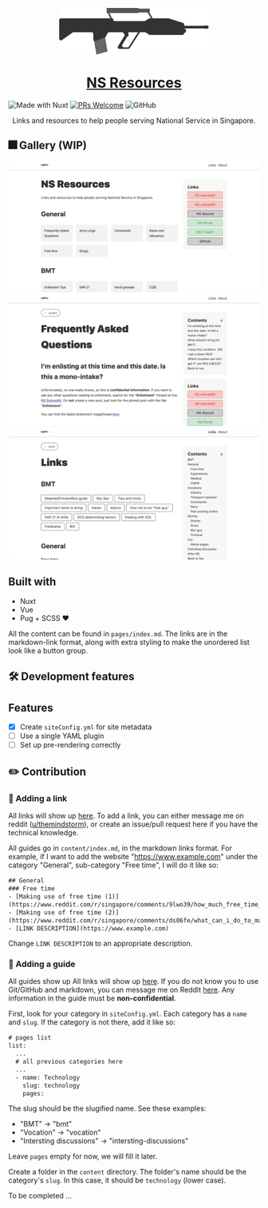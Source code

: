 <p align="center">
  <img align="center" width="300" src="./assets/svg/sar21.svg">
</p>

<h1 align="center">
  <a href="https://national-service.now.sh/">NS Resources</a>
</h1>

![Made with Nuxt](https://img.shields.io/badge/Made%20With-Nuxt-008c78?style=flat-square)
[![PRs Welcome](https://img.shields.io/badge/PRs-welcome-brightgreen.svg?style=flat-square)](http://makeapullrequest.com)
![GitHub](https://img.shields.io/github/license/ns-r/ns-links?style=flat-square)

<p align="center">Links and resources to help people serving National Service in Singapore.</p>

## :fireworks: Gallery (WIP)
![desktop view](./readme-images/main.png)
![desktop view](./readme-images/faq.png)
![desktop view](./readme-images/links.png)

## Built with
- Nuxt
- Vue
- Pug + SCSS :heart:


All the content can be found in `pages/index.md`. The links are in the markdown-link format, along with extra styling to make the unordered list look like a button group.

## :hammer_and_wrench: Development features
## Features
- [x] Create `siteConfig.yml` for site metadata
- [ ] Use a single YAML plugin
- [ ] Set up pre-rendering correctly

## :pencil2: Contribution
### :link: Adding a link
All links will show up [here](https://national-service.now.sh/). To add a link, you can either message me on reddit ([u/themindstorm](https://www.reddit.com/user/themindstorm)), or create an issue/pull request here if you have the technical knowledge.

All guides go in `content/index.md`, in the markdown links format. For example, if I want to add the website "https://www.example.com" under the category "General", sub-category "Free time", I will do it like so:

```
## General
### Free time
- [Making use of free time (1)](https://www.reddit.com/r/singapore/comments/9lwo39/how_much_free_time_are_u_given_during_ns_and_how/)
- [Making use of free time (2)](https://www.reddit.com/r/singapore/comments/ds06fe/what_can_i_do_to_make_best_use_of_free_time_in/)
- [LINK DESCRIPTION](https://www.example.com)
```

Change `LINK DESCRIPTION` to an appropriate description.


### :page_facing_up: Adding a guide
All guides show up All links will show up [here](https://national-service.now.sh/list). If you do not know you to use Git/GitHub and markdown, you can message me on Reddit [here](https://www.reddit.com/user/themindstorm). Any information in the guide must be **non-confidential**.

First, look for your category in `siteConfig.yml`. Each category has a `name` and `slug`. If the category is not there, add it like so:

```
# pages list
list:
  ...
  # all previous categories here
  ...
  - name: Technology
    slug: technology
    pages:
```
The slug should be the slugified name. See these examples:
- "BMT" -> "bmt"
- "Vocation" -> "vocation"
- "Intersting discussions" -> "intersting-discussions"

Leave `pages` empty for now, we will fill it later.

Create a folder in the `content` directory. The folder's name should be the category's `slug`. In this case, it should be `technology` (lower case).

To be completed ...
